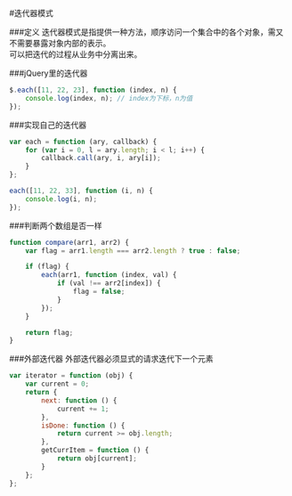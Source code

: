 
#迭代器模式


###定义
迭代器模式是指提供一种方法，顺序访问一个集合中的各个对象，需又不需要暴露对象内部的表示。    
可以把迭代的过程从业务中分离出来。

###jQuery里的迭代器
```js
$.each([11, 22, 23], function (index, n) {
    console.log(index, n); // index为下标，n为值
});
```

###实现自己的迭代器
```js
var each = function (ary, callback) {
    for (var i = 0, l = ary.length; i < l; i++) {
        callback.call(ary, i, ary[i]);
    }
};

each([11, 22, 33], function (i, n) {
    console.log(i, n);
});
```

###判断两个数组是否一样
```js
function compare(arr1, arr2) {
    var flag = arr1.length === arr2.length ? true : false;

    if (flag) {
        each(arr1, function (index, val) {
            if (val !== arr2[index]) {
                flag = false;
            }
        });
    }

    return flag;
}

```


###外部迭代器
外部迭代器必须显式的请求迭代下一个元素
```js
var iterator = function (obj) {
    var current = 0;
    return {
        next: function () {
            current += 1;
        },
        isDone: function () {
            return current >= obj.length;
        },
        getCurrItem = function () {
            return obj[current];
        }
    };
};
```




